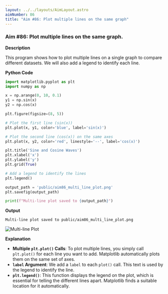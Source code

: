 ```yaml
---
layout: ../../layouts/AimLayout.astro
aimNumber: 86
title: "Aim #86: Plot multiple lines on the same graph"
---
```


### Aim #86: Plot multiple lines on the same graph.

**Description**

This program shows how to plot multiple lines on a single graph to compare different datasets. We will also add a legend to identify each line.

**Python Code**

```python
import matplotlib.pyplot as plt
import numpy as np

x = np.arange(0, 10, 0.1)
y1 = np.sin(x)
y2 = np.cos(x)

plt.figure(figsize=(8, 5))

# Plot the first line (sin(x))
plt.plot(x, y1, color='blue', label='sin(x)')

# Plot the second line (cos(x)) on the same axes
plt.plot(x, y2, color='red', linestyle='--', label='cos(x)')

plt.title('Sine and Cosine Waves')
plt.xlabel('x')
plt.ylabel('y')
plt.grid(True)

# Add a legend to identify the lines
plt.legend()

output_path = 'public/aim86_multi_line_plot.png'
plt.savefig(output_path)

print(f"Multi-line plot saved to {output_path}")
```

**Output**

```text
Multi-line plot saved to public/aim86_multi_line_plot.png
```

![Multi-line Plot](/aim86_multi_line_plot.png)

**Explanation**

- **Multiple `plt.plot()` Calls**: To plot multiple lines, you simply call `plt.plot()` for each line you want to add. Matplotlib automatically plots them on the same set of axes.
- **`label` Argument**: We add a `label` to each `plot()` call. This text is used by the legend to identify the line.
- **`plt.legend()`**: This function displays the legend on the plot, which is essential for telling the different lines apart. Matplotlib finds a suitable location for it automatically.
